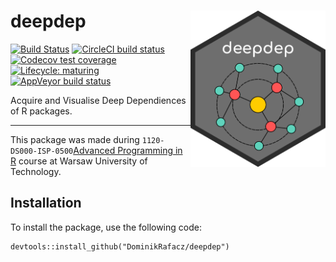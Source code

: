 # deepdep <img src='inst/logo.png' align="right" height="250" />

<!-- badges: start -->
[![Build Status](https://travis-ci.org/DominikRafacz/deepdep.svg?branch=master)](https://travis-ci.org/DominikRafacz/deepdep)
[![CircleCI build status](https://circleci.com/gh/DominikRafacz/deepdep.svg?style=svg)](https://circleci.com/gh/DominikRafacz/deepdep)
[![Codecov test coverage](https://codecov.io/gh/DominikRafacz/deepdep/branch/master/graph/badge.svg)](https://codecov.io/gh/DominikRafacz/deepdep?branch=master)
[![Lifecycle: maturing](https://img.shields.io/badge/lifecycle-maturing-blue.svg)](https://www.tidyverse.org/lifecycle/#maturing)
[![AppVeyor build status](https://ci.appveyor.com/api/projects/status/github/DominikRafacz/deepdep?branch=master&svg=true)](https://ci.appveyor.com/project/DominikRafacz/deepdep)
<!-- badges: end -->

Acquire and Visualise Deep Dependiences of R packages.


----------------------

This package was made during `1120-DS000-ISP-0500`[Advanced Programming in R](https://github.com/mini-pw/2020Z-ProgramowanieWR) course at Warsaw University of Technology.


## Installation

To install the package, use the following code:

```{r}
devtools::install_github("DominikRafacz/deepdep")
```
